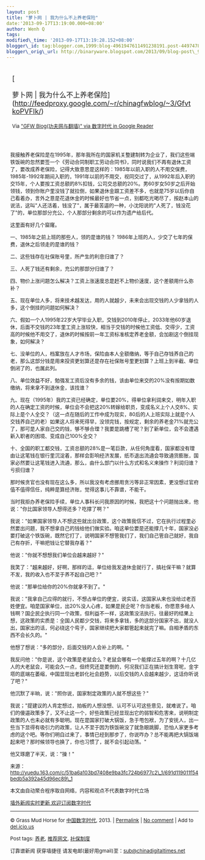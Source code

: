 ```yaml
--- 
layout: post 
title: "萝卜网 | 我为什么不上养老保险" 
date:'2013-09-17T13:19:00.000+08:00' 
author: Wenh Q
tags:
modified\_time: '2013-09-17T13:19:28.152+08:00' 
blogger\_id: tag:blogger.com,1999:blog-4961947611491238191.post-4497478080744052176
blogger\_orig\_url: http://binaryware.blogspot.com/2013/09/blog-post\_9723.html
---
```

<div style="margin: 10px; padding: 5px;">

<div style="font-size: 18px;">

[

萝卜网 |
我为什么不上养老保险](http://feedproxy.google.com/~r/chinagfwblog/~3/GfvtkoPVFIk/)

</div>

<div style="font-size: 13px;">

Via ["GFW Blog(功夫网与翻墙)" via 数字时代 in Google
Reader](https://www.blogger.com/blogger.g?blogID=4961947611491238191&pli=1)

</div>

</div>

<div style="font-size: 13px; padding: 15px 0 10px 10px;">

我接触养老保险是在1995年，那年我所在的国家机关整建制转为企业了，我们这些端铁饭碗的忽然要签一个《劳动合同制职工劳动合同书》，同时说我们不再有退休工资了，要改成养老保险，记得大致意思是这样的：1985年以前入职的人不用交保费，1985年-1992年期间入职的，1991年以前的不用交，视同交过了，从1992年后入职的交15年，个人要按工资总额的8%扣钱，公司交总额的20%。男60岁女50岁之后开始领钱，领到你账户里没钱了就拉倒，如果退休金跟工资差不多，也就是75岁以后你自己看着办，言外之意是花退休金的时候最好也节省一点，别都吃光喝尽了，按赵本山的说法，这叫"人还活着，钱没了"，属于最苦逼的一种，小沈阳说的"人死了，钱没花了"的，单位那部分充公，个人那部分剩余的可以作为遗产给后代。

这里面有好几个窟窿。

一、1985年之前上班的那些人，领的是谁的钱？
1986年上班的人，少交了七年的保费，退休之后领走的是谁的钱？

二、这些钱存在社保账号里，所产生的利息归谁了？

三、人死了钱还有剩余，充公的那部分归谁了？

四、物价上涨问题怎么解决？工资上涨速度总是赶不上物价速度，这个差额用什么弥补？

五、现在单位人多，将来技术越发达，用的人就越少，未来会出现交钱的人少拿钱的人多，这个倒挂的问题如何解决？

六、假如一个人1995年22岁大学毕业入职，交钱到2010年停止，2033年他60岁退休，后面不交钱的23年里工资上涨较快，相当于交钱的时候他工资低、交得少，工资高的时候他不用交了，退休的时候按前一年工资标准核定养老金额，会加剧这个倒挂现象，如何解决？

七、没单位的人，档案放在人才市场，保险由本人全额缴纳，等于自己存钱养自己的老，那么这部分钱是用来投资更划算还是存在社保账号里更划算？上班上到半截、单位倒闭了的，也属此列。

八、单位效益不好，勉强发工资后没有多余的钱，该由单位来交的20%没有按期如数缴纳，将来拿不到退休金，该找谁？

九、现在（1995年）我的工资已经确定，单位要20%，得单位拿利润来交，明年入职的人在确定工资的时候，单位会不会把这20%转嫁给职员，变成名义上个人交8%、实际上是个人全交？（这一点在随后的工作中成为现实，80后的人上班实际上就是个人交钱养自己的老）如果这人将来死得早，没领完钱，按规定，剩余的养老金71%就充公了，那可是人家自己交的钱，够不够合理？我要是跳槽了呢？到了新单位，会不会遭遇新入职者的困境、变成自己100%全交？

十、全国的职工都交钱，工资总额的28%是一笔巨款，从任何角度看，国家都没有理由让这笔钱在银行里沉淀着，那样会影响经济发展，纸币退出流通会导致通货膨胀，国家必然要让这笔钱进入流通，那么，由什么部门以什么方式和名义来操作？利润归谁？亏损归谁？

那时候贪官也没有现在这么多，所以我没有考虑挪用贪污等非正常因素，更没想过官府值不值得信任，纯粹是算经济账，觉得这事儿不靠谱，不能干。

当时我拒办养老保险手续，单位人事科长问我原因的时候，我把这十个问题抛出来，他说："你比国家领导人想得还多？吃撑了啊？"

我说："如果国家领导人不想这些就出台政策，这个政策我信不过，它在执行过程里必然要出问题，我不想拿自己的钱给他们做实验。咱这单位要是还能撑几十年，国家没必要打破这个铁饭碗，既然它打了，说明国家不想管我们了，我们自己管自己就好，我自己有存折，干嘛把钱让它替我存着？"

他说："你就不想想我们单位会越来越好？"

我笑了："越来越好，好啊，那样的话，单位给我发退休金就行了，搞社保干嘛？就算不发，我的收入也不至于养不起自己吧？"

他说："那单位给你的20%你就拿不到了。"

我说："我拿自己应得的就行，不想占单位的便宜，说实话，这国家从来也没给过老百姓便宜。咱是国家单位，出20%没人心疼，如果是民企呢？你当老板，你愿意多给人钱啊？国企民企执行同一个政策，但利益不一样，这政策没法执行。往最好的结果上想，这政策的实质是：全国人民都少交钱，将来多拿钱，多的这部分国家不出，就没人出，国家出的话，何必绕这个弯子，国家继续把大家都管起来就完了嘛。自相矛盾的东西不会长久的。"

他想了想说："多的部分，后面交钱的人会补上的啊。"

我反问他："你是说，这个政策是老鼠会么？老鼠会哪有一个能撑过五年的啊？十几亿人的大老鼠会，可能会久一点，但终究还是要倒的，何况我们正在搞计划生育呢，金字塔的底端在萎缩，中国显现出老龄化社会趋势，以后交钱的人会越来越少，这话你听说了吧？"

他沉默了半晌，说："照你说，国家制定政策的人就不想这些？"

我说；"提建议的人肯定想过，拍板的人想没想、认可不认可这些意见，就难说了。咱们的傻逼政策多了，又不止这一个，好些政策已经显现出它的弱智和危害来，说明制定政策的人也未必就有多聪明。现在是国家打破大锅饭，急于甩包袱，为了安抚人，出一些当下显得有吸引力的政策，让人不至于因为铁饭碗没了就急眼跳脚，恐怕人家更多考虑的这个吧。等你们明白过来了，事情已经到那步了，你说咋办？总不能再把大锅饭端起来吧？那时候领导也换了，你也习惯了，就不会引起动荡。"

他又琢磨了半天，说："操！"

来源：http://yuedu.163.com/c/51ba6a103bd7408e9ba3fc724b6977c2\_1/691d119011f54bedb5a392a45d96ec89\_1

本文由自动聚合程序取自网络，内容和观点不代表数字时代立场

[墙外新闻实时更新 欢迎订阅数字时代](http://eepurl.com/mstlf)


------------------------------------------------------------------------

© Grass Mud Horse for
[中国数字时代](http://chinadigitaltimes.net/chinese), 2013. |
[Permalink](http://chinadigitaltimes.net/chinese/2013/09/%E8%90%9D%E5%8D%9C%E7%BD%91-%E6%88%91%E4%B8%BA%E4%BB%80%E4%B9%88%E4%B8%8D%E4%B8%8A%E5%85%BB%E8%80%81%E4%BF%9D%E9%99%A9/)
| [No
comment](http://chinadigitaltimes.net/chinese/2013/09/%E8%90%9D%E5%8D%9C%E7%BD%91-%E6%88%91%E4%B8%BA%E4%BB%80%E4%B9%88%E4%B8%8D%E4%B8%8A%E5%85%BB%E8%80%81%E4%BF%9D%E9%99%A9/#comments)
| Add to
[del.icio.us](http://del.icio.us/post?url=http://chinadigitaltimes.net/chinese/2013/09/%E8%90%9D%E5%8D%9C%E7%BD%91-%E6%88%91%E4%B8%BA%E4%BB%80%E4%B9%88%E4%B8%8D%E4%B8%8A%E5%85%BB%E8%80%81%E4%BF%9D%E9%99%A9/&title=%E8%90%9D%E5%8D%9C%E7%BD%91%20%7C%20%E6%88%91%E4%B8%BA%E4%BB%80%E4%B9%88%E4%B8%8D%E4%B8%8A%E5%85%BB%E8%80%81%E4%BF%9D%E9%99%A9)

Post tags:
[养老](http://chinadigitaltimes.net/chinese/tag/%E5%85%BB%E8%80%81/?category=10466),
[推荐网文](http://chinadigitaltimes.net/chinese/tag/%E6%8E%A8%E8%8D%90%E7%BD%91%E6%96%87/?category=10466),
[社保制度](http://chinadigitaltimes.net/chinese/tag/%E7%A4%BE%E4%BF%9D%E5%88%B6%E5%BA%A6/?category=10466)

订靠谱新闻 获穿墙捷径 请发电邮(最好用gmail)至：sub@chinadigitaltimes.net

</div>
